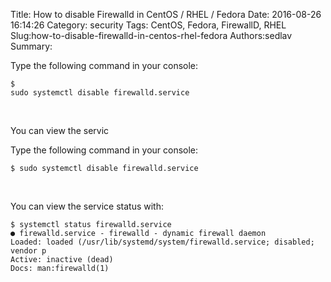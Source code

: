 Title: How to disable Firewalld in CentOS / RHEL / Fedora
Date: 2016-08-26 16:14:26
Category: security
Tags: CentOS, Fedora, FirewallD, RHEL
Slug:how-to-disable-firewalld-in-centos-rhel-fedora
Authors:sedlav
Summary: <p>Type the following command in your console:</p><pre><code>$ sudo systemctl disable firewalld.service</code></pre><br/><p>You can view the servic

<p>Type the following command in your console:</p>
<pre><code>$ sudo systemctl disable firewalld.service</code></pre>
<br/>
<p>You can view the service status with:</p>
<pre><code>$ systemctl status firewalld.service
● firewalld.service - firewalld - dynamic firewall daemon
Loaded: loaded (/usr/lib/systemd/system/firewalld.service; disabled; vendor p
Active: inactive (dead)
Docs: man:firewalld(1)
</code></pre>

